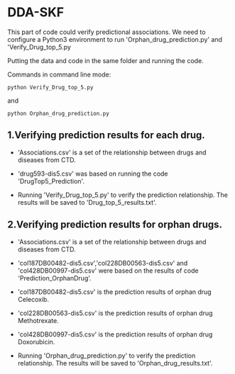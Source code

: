 # DDA-SKF
This part of code could verify predictional associations. We need to configure a Python3 environment to run 'Orphan_drug_prediction.py' and 'Verify_Drug_top_5.py

Putting the data and code in the same folder and running the code.

Commands in command line mode:

    python Verify_Drug_top_5.py

and

    python Orphan_drug_prediction.py

## 1.Verifying prediction results for each drug.

* 'Associations.csv' is a set of the relationship between drugs and diseases from CTD.

* 'drug593-dis5.csv' was based on running the code 'DrugTop5_Prediction'.

* Running 'Verify_Drug_top_5.py' to verify the prediction relationship. The results will be saved to 'Drug_top_5_results.txt'.

## 2.Verifying prediction results for orphan drugs.

* 'Associations.csv' is a set of the relationship between drugs and diseases from CTD.

* 'col187DB00482-dis5.csv','col228DB00563-dis5.csv' and 'col428DB00997-dis5.csv' were based on the results of code 'Prediction_OrphanDrug'.

* 'col187DB00482-dis5.csv' is the prediction results of orphan drug Celecoxib.

* 'col228DB00563-dis5.csv' is the prediction results of orphan drug Methotrexate.

* 'col428DB00997-dis5.csv' is the prediction results of orphan drug Doxorubicin.

* Running 'Orphan_drug_prediction.py' to verify the prediction relationship. The results will be saved to 'Orphan_drug_results.txt'.



